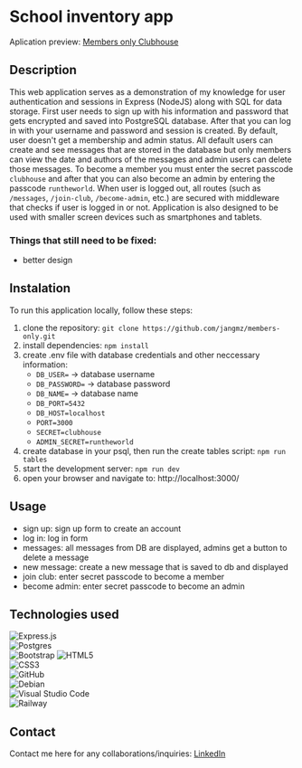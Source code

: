 # School inventory app
Aplication preview: [Members only Clubhouse](members-only-clubhouse23.up.railway.app)

## Description
This web application serves as a demonstration of my knowledge for user authentication and sessions in Express (NodeJS) along with SQL for data storage. First user needs to sign up with his information and password that gets encrypted and saved into PostgreSQL database. After that you can log in with your username and password and session is created. By default, user doesn't get a membership and admin status. All default users can create and see messages that are stored in the database but only members can view the date and authors of the messages and admin users can delete those messages. 
To become a member you must enter the secret passcode `clubhouse` and after that you can also become an admin by entering the passcode `runtheworld`. 
When user is logged out, all routes (such as `/messages`, `/join-club`, `/become-admin`, etc.) are secured with middleware that checks if user is logged in or not. Application is also designed to be used with smaller screen devices such as smartphones and tablets.

### Things that still need to be fixed:
- better design

## Instalation
To run this application locally, follow these steps:
1. clone the repository: `git clone https://github.com/jangmz/members-only.git`
2. install dependencies: `npm install`
3. create .env file with database credentials and other neccessary information: 
    - `DB_USER=` -> database username
    - `DB_PASSWORD=` -> database password
    - `DB_NAME=` -> database name
    - `DB_PORT=5432`
    - `DB_HOST=localhost`
    - `PORT=3000`
    - `SECRET=clubhouse`
    - `ADMIN_SECRET=runtheworld`
4. create database in your psql, then run the create tables script: `npm run tables`
5. start the development server: `npm run dev`
6. open your browser and navigate to: http://localhost:3000/

## Usage
- sign up: sign up form to create an account
- log in: log in form
- messages: all messages from DB are displayed, admins get a button to delete a message
- new message: create a new message that is saved to db and displayed
- join club: enter secret passcode to become a member
- become admin: enter secret passcode to become an admin

## Technologies used
![Express.js](https://img.shields.io/badge/express.js-%23404d59.svg?style=for-the-badge&logo=express&logoColor=%2361DAFB)\
![Postgres](https://img.shields.io/badge/postgres-%23316192.svg?style=for-the-badge&logo=postgresql&logoColor=white)\
![Bootstrap](https://img.shields.io/badge/bootstrap-%238511FA.svg?style=for-the-badge&logo=bootstrap&logoColor=white)
![HTML5](https://img.shields.io/badge/html5-%23E34F26.svg?style=for-the-badge&logo=html5&logoColor=white)\
![CSS3](https://img.shields.io/badge/css3-%231572B6.svg?style=for-the-badge&logo=css3&logoColor=white)\
![GitHub](https://img.shields.io/badge/github-%23121011.svg?style=for-the-badge&logo=github&logoColor=white)\
![Debian](https://img.shields.io/badge/Debian-D70A53?style=for-the-badge&logo=debian&logoColor=white)\
![Visual Studio Code](https://img.shields.io/badge/Visual%20Studio%20Code-0078d7.svg?style=for-the-badge&logo=visual-studio-code&logoColor=white)\
![Railway](https://a11ybadges.com/badge?logo=railway)

## Contact
Contact me here for any collaborations/inquiries: [LinkedIn](https://si.linkedin.com/in/jan-jankovi%C4%8D-03429b247)
